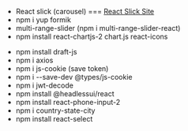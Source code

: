 - React slick (carousel) === [React Slick Site](https://react-slick.neostack.com/)
- npm i yup formik
- multi-range-slider (npm i multi-range-slider-react)
- npm install react-chartjs-2 chart.js react-icons
<!-- - npm install --save-dev @types/draft-js -->
- npm install draft-js
- npm i axios
- npm i js-cookie (save token)
- npm i --save-dev @types/js-cookie
- npm i jwt-decode
- npm install @headlessui/react
- npm install react-phone-input-2
- npm i country-state-city
- npm install react-select
